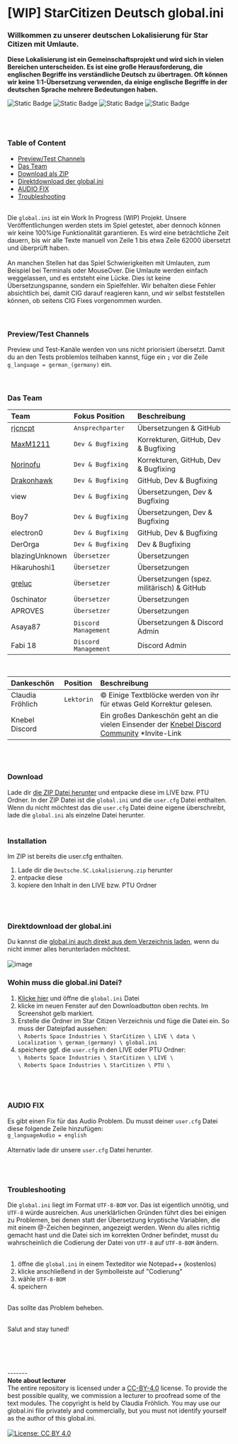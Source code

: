 # [WIP] StarCitizen Deutsch global.ini

### Willkommen zu unserer deutschen Lokalisierung für Star Citizen mit Umlaute.

**Diese Lokalisierung ist ein Gemeinschaftsprojekt und wird sich in vielen Bereichen unterscheiden. Es ist eine große Herausforderung, die englischen Begriffe ins verständliche Deutsch zu übertragen. Oft können wir keine 1:1-Übersetzung verwenden, da einige englische Begriffe in der deutschen Sprache mehrere Bedeutungen haben.**
<br/>

![Static Badge](https://img.shields.io/badge/Bereit-%2339cb75?label=3.21.0%20LIVE) ![Static Badge](https://img.shields.io/badge/Kein%20Fokus-%23ff2f00?label=Preview%20Channel) 
![Static Badge](https://img.shields.io/badge/Work%20In%20Process-%23f3ac04?label=ini) ![Static Badge](https://img.shields.io/badge/%F0%9F%92%96-%23fff?label=Star%20Citizen) 



<br/><br/>

### Table of Content

- [Preview/Test Channels](#previewtest-channels)
- [Das Team](#das-team)
- [Download als ZIP](#download)
- [Direktdownload der global.ini](#direktdownload-der-globalini)
- [AUDIO FIX](#audio-fix)
- [Troubleshooting](#troubleshooting)
  <br/><br/>

Die `global.ini` ist ein Work In Progress (WIP) Projekt. Unsere Veröffentlichungen werden stets im Spiel getestet, aber dennoch können wir keine 100%ige Funktionalität garantieren. Es wird eine beträchtliche Zeit dauern, bis wir alle Texte manuell von Zeile 1 bis etwa Zeile 62000 übersetzt und überprüft haben.
<br/><br/>
An manchen Stellen hat das Spiel Schwierigkeiten mit Umlauten, zum Beispiel bei Terminals oder MouseOver. Die Umlaute werden einfach weggelassen, und es entsteht eine Lücke. Dies ist keine Übersetzungspanne, sondern ein Spielfehler. Wir behalten diese Fehler absichtlich bei, damit CIG darauf reagieren kann, und wir selbst feststellen können, ob seitens CIG Fixes vorgenommen wurden.
<br/><br/><br/>

### Preview/Test Channels

Preview und Test-Kanäle werden von uns nicht priorisiert übersetzt. Damit du an den Tests problemlos teilhaben kannst, füge ein **`;`** vor die Zeile `g_language = german_(germany)` ein.
<br/><br/><br/>

### Das Team

| Team                                        | Fokus Position       | Beschreibung                               |
|:------------------------------------------- |:-------------------- |:------------------------------------------ |
| [rjcncpt](https://github.com/rjcncpt)       | `Ansprechparter`     | Übersetzungen & GitHub                     |
| [MaxM1211](https://github.com/MaxM1211)     | `Dev & Bugfixing`    | Korrekturen, GitHub, Dev & Bugfixing       |
| [Norinofu](https://github.com/Norinofu)     | `Dev & Bugfixing`    | Korrekturen, GitHub, Dev & Bugfixing       |
| [Drakonhawk](https://github.com/Drakonhawk) | `Dev & Bugfixing`    | GitHub, Dev & Bugfixing                    |
| view                                        | `Dev & Bugfixing`    | Übersetzungen, Dev & Bugfixing             |
| Boy7                                        | `Dev & Bugfixing`    | Übersetzungen, Dev & Bugfixing             |
| electron0                                   | `Dev & Bugfixing`    | GitHub, Dev & Bugfixing                    |
| DerOrga                                     | `Dev & Bugfixing`    | Dev & Bugfixing                            |
| blazingUnknown                              | `Übersetzer`         | Übersetzungen                              |
| Hikaruhoshi1                                | `Übersetzer`         | Übersetzungen                              |
| [greluc](https://github.com/greluc)         | `Übersetzer`         | Übersetzungen (spez. militärisch) & GitHub |
| 0schinator                                  | `Übersetzer`         | Übersetzungen                              |
| APROVES                                     | `Übersetzer`         | Übersetzungen                              |
| Asaya87                                     | `Discord Management` | Übersetzungen & Discord Admin              |
| Fabi 18                                     | `Discord Management` | Discord Admin                              |

<br/>

| Dankeschön       | Position   | Beschreibung                                                                                                                       |
| :--------------- | :--------- |:-----------------------------------------------------------------------------------------------------------------------------------|
| Claudia Fröhlich | `Lektorin` | © Einige Textblöcke werden von ihr für etwas Geld Korrektur gelesen.                                                               |
| Knebel Discord   |            | Ein großes Dankeschön geht an die vielen Einsender der [Knebel Discord Community](https://discord.com/invite/knebel) \*Invite-Link |

<br/><br/>

### Download

Lade dir [die ZIP Datei herunter](https://github.com/rjcncpt/StarCitizen-Deutsch-INI/releases) und entpacke diese im LIVE bzw. PTU Ordner. In der ZIP Datei ist die `global.ini` und die `user.cfg` Datei enthalten. Wenn du nicht möchtest das die `user.cfg` Datei deine eigene überschreibt, lade die `global.ini` als einzelne Datei herunter.
<br/><br/>

### Installation

Im ZIP ist bereits die user.cfg enthalten.

1. Lade dir die `Deutsche.SC.Lokalisierung.zip` herunter
2. entpacke diese
3. kopiere den Inhalt in den LIVE bzw. PTU Ordner
<br/><br/><br/><br/>

### Direktdownload der global.ini

Du kannst die [global.ini auch direkt aus dem Verzeichnis laden](https://github.com/rjcncpt/StarCitizen-Deutsch-INI/blob/main/global.ini), wenn du nicht immer alles herunterladen möchtest.
<br/><br/>
![image](https://i.imgur.com/jTabj3V.png)
<br/>

### Wohin muss die global.ini Datei?

1. [Klicke hier](https://github.com/rjcncpt/StarCitizen-Deutsch-INI/blob/main/global.ini) und öffne die `global.ini` Datei
2. klicke im neuen Fenster auf den Downloadbutton oben rechts. Im Screenshot gelb markiert.
3. Erstelle die Ordner im Star Citizen Verzeichnis und füge die Datei ein. So muss der Dateipfad aussehen:<br/>
`\ Roberts Space Industries \ StarCitizen \ LIVE \ data \ Localization \ german_(germany) \ global.ini`
4. speichere ggf. die `user.cfg` in den LIVE oder PTU Ordner:<br/>
`\ Roberts Space Industries \ StarCitizen \ LIVE \`<br/>
`\ Roberts Space Industries \ StarCitizen \ PTU \`
<br/><br/><br/><br/>

### AUDIO FIX

Es gibt einen Fix für das Audio Problem. Du musst deiner `user.cfg` Datei diese folgende Zeile hinzufügen:<br/>
`g_languageAudio = english`<br/><br/>
Alternativ lade dir unsere `user.cfg` Datei herunter.

<br/><br/>

### Troubleshooting

Die `global.ini` liegt im Format `UTF-8-BOM` vor. Das ist eigentlich unnötig, und `UTF-8` würde ausreichen. Aus unerklärlichen Gründen führt dies bei einigen zu Problemen, bei denen statt der Übersetzung kryptische Variablen, die mit einem @-Zeichen beginnen, angezeigt werden. Wenn du alles richtig gemacht hast und die Datei sich im korrekten Ordner befindet, musst du wahrscheinlich die Codierung der Datei von `UTF-8` auf `UTF-8-BOM` ändern.
<br/><br/>

1. öffne die `global.ini` in einem Texteditor wie Notepad++ (kostenlos)
2. klicke anschließend in der Symbolleiste auf "Codierung"
3. wähle `UTF-8-BOM`
4. speichern
<br/><br/>

Das sollte das Problem beheben.
<br/><br/>

Salut and stay tuned!

<br/><br/><br/><br/>
-------<br/>
**Note about lecturer**<br/>
The entire repository is licensed under a [CC-BY-4.0](http://creativecommons.org/licenses/by/4.0/) license. To provide the best possible quality, we commission a lecturer to proofread some of the text modules. The copyright is held by Claudia Fröhlich. You may use our global.ini file privately and commercially, but you must not identify yourself as the author of this global.ini.
<br/><br/>
[![License: CC BY 4.0](https://img.shields.io/badge/License-CC_BY_4.0-lightgrey.svg)](https://creativecommons.org/licenses/by/4.0/)
